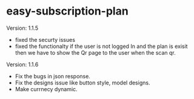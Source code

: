 # easy-subscription-plan

Version: 1.1.5
* fixed the securty issues
* fixed the functionalty if the user is not logged In and the plan is exisit then we have to show the Qr page to the user when the scan qr.

Version: 1.1.6
* Fix the bugs in json response.
* Fix the designs issue like button style, model designs.
* Make currnecy dynamic.
